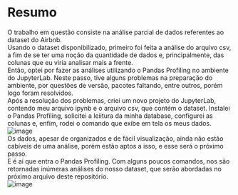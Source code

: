 # Resumo
O trabalho em questão consiste na análise parcial de dados referentes ao dataset do Airbnb.   
Usando o dataset disponibilizado, primeiro foi feita a análise do arquivo csv, a fim de se ter uma noção da quantidade de dados e, principalmente, das colunas que eu viria analisar mais a frente.   
Então, optei por fazer as análises utilizando o Pandas Profiling no ambiente do JupyterLab. Neste passo, tive alguns problemas na preparação do ambiente, por questões de versão, pacotes faltando, entre outros, porém logo foram resolvidos.   
Após a resolução dos problemas, criei um novo projeto do JupyterLab, contendo meu arquivo ipynb e o arquivo csv, que contém o dataset. Instalei o Pandas Profiling, solicitei a leiitura da minha database, configurei as colunas e, enfim, rodei o comando que exibe em  tela os meus dados.   
![image](https://user-images.githubusercontent.com/87442811/178161883-78f382ee-3380-493f-8ec7-4a8d860923bc.png)   
Os dados, apesar de organizados e de fácil visualização, ainda não estão cabíveis de uma análise, porém estão aptos a isso, e esse será o próximo passo.   
E é aí que entra o Pandas Profiling. Com alguns poucos comandos, nos são retornadas inúmeras análises do nosso dataset, que serão abordadas no próximo arquivo deste repositório.   
![image](https://user-images.githubusercontent.com/87442811/178162021-609fa16a-bf60-4b7d-a426-d4f69c30eca6.png)

